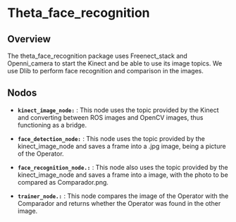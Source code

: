 # Theta_face_recognition 

## Overview
The theta_face_recognition package uses Freenect_stack and Openni_camera to start the Kinect and be able to use its image topics. We use Dlib to perform face recognition and comparison in the images.

## Nodos
* **`kinect_image_node:`** : This node uses the topic provided by the Kinect and converting between ROS images and OpenCV images, thus functioning as a bridge.
  
* **`face_detection_node:`** : This node uses the topic provided by the kinect_image_node and saves a frame into a .jpg image, being a picture of the Operator.
  
* **`face_recognition_node.:`** : This node also uses the topic provided by the kinect_image_node and saves a frame into a image, with the photo to be compared as Comparador.png.
  
* **`trainer_node.:`** : This node compares the image of the Operator with the Comparador and returns whether the Operator was found in the other image.
